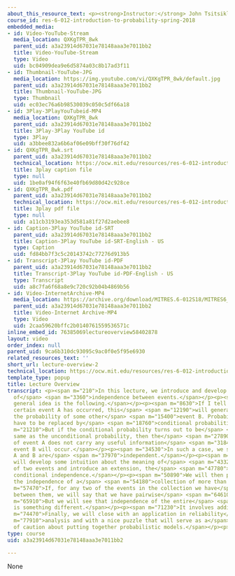```yaml
---
about_this_resource_text: <p><strong>Instructor:</strong> John Tsitsiklis</p>
course_id: res-6-012-introduction-to-probability-spring-2018
embedded_media:
- id: Video-YouTube-Stream
  media_location: QXKgTPR_8wk
  parent_uid: a3a23914d67031e78148aaa3e7011bb2
  title: Video-YouTube-Stream
  type: Video
  uid: bc04909dea9e6d5874a03c8b17ad3f11
- id: Thumbnail-YouTube-JPG
  media_location: https://img.youtube.com/vi/QXKgTPR_8wk/default.jpg
  parent_uid: a3a23914d67031e78148aaa3e7011bb2
  title: Thumbnail-YouTube-JPG
  type: Thumbnail
  uid: ec03ec76a6b98530039c050c5df66a18
- id: 3Play-3PlayYouTubeid-MP4
  media_location: QXKgTPR_8wk
  parent_uid: a3a23914d67031e78148aaa3e7011bb2
  title: 3Play-3Play YouTube id
  type: 3Play
  uid: a3bbee832a6b6af06e09bff30f76df42
- id: QXKgTPR_8wk.srt
  parent_uid: a3a23914d67031e78148aaa3e7011bb2
  technical_location: https://ocw.mit.edu/resources/res-6-012-introduction-to-probability-spring-2018/part-i-the-fundamentals/lecture-overview-2/QXKgTPR_8wk.srt
  title: 3play caption file
  type: null
  uid: 1be0af94f6f63e40fb69d80d42c928ce
- id: QXKgTPR_8wk.pdf
  parent_uid: a3a23914d67031e78148aaa3e7011bb2
  technical_location: https://ocw.mit.edu/resources/res-6-012-introduction-to-probability-spring-2018/part-i-the-fundamentals/lecture-overview-2/QXKgTPR_8wk.pdf
  title: 3play pdf file
  type: null
  uid: a11cb3193ea353d581a81f27d2aebee8
- id: Caption-3Play YouTube id-SRT
  parent_uid: a3a23914d67031e78148aaa3e7011bb2
  title: Caption-3Play YouTube id-SRT-English - US
  type: Caption
  uid: fd84bb7f3c5c20143742c77276d913b5
- id: Transcript-3Play YouTube id-PDF
  parent_uid: a3a23914d67031e78148aaa3e7011bb2
  title: Transcript-3Play YouTube id-PDF-English - US
  type: Transcript
  uid: a8c7fa6f68a8e9c720c92b04b4869b56
- id: Video-InternetArchive-MP4
  media_location: https://archive.org/download/MITRES.6-012S18/MITRES6_012S18_L03-01_300k.mp4
  parent_uid: a3a23914d67031e78148aaa3e7011bb2
  title: Video-Internet Archive-MP4
  type: Video
  uid: 2caa59620bffc2b0140761559536571c
inline_embed_id: 76385069lectureoverview58402878
layout: video
order_index: null
parent_uid: 9ca6b310dc93095c9ac0f0e5f95e6930
related_resources_text: ''
short_url: lecture-overview-2
technical_location: https://ocw.mit.edu/resources/res-6-012-introduction-to-probability-spring-2018/part-i-the-fundamentals/lecture-overview-2
template_type: popup
title: Lecture Overview
transcript: <p><span m="210">In this lecture, we introduce and develop the concept
  of</span> <span m="3360">independence between events.</span></p><p><span m="5940">The
  general idea is the following.</span></p><p><span m="8630">If I tell you that a
  certain event A has occurred, this</span> <span m="12190">will generally change
  the probability of some other</span> <span m="15400">event B. Probabilities will
  have to be replaced by</span> <span m="18760">conditional probabilities.</span></p><p><span
  m="21210">But if the conditional probability turns out to be</span> <span m="24170">the
  same as the unconditional probability, then the</span> <span m="27890">occurrence
  of event A does not carry any useful information</span> <span m="31840">on whether
  event B will occur.</span></p><p><span m="34530">In such a case, we say that events
  A and B are</span> <span m="37970">independent.</span></p><p><span m="40140">We
  will develop some intuition about the meaning of</span> <span m="43320">independence
  of two events and introduce an extension, the</span> <span m="47780">concept of
  conditional independence.</span></p><p><span m="50890">We will then proceed to define
  the independence of a</span> <span m="54180">collection of more than two events.</span></p><p><span
  m="57470">If, for any two of the events in the collection we have</span> <span m="60620">independence
  between them, we will say that we have pairwise</span> <span m="64610">independence.</span></p><p><span
  m="65910">But we will see that independence of the entire</span> <span m="68750">collection
  is something different.</span></p><p><span m="71230">It involves additional conditions.</span></p><p><span
  m="74470">Finally, we will close with an application in reliability</span> <span
  m="77910">analysis and with a nice puzzle that will serve as a</span> <span m="81650">word
  of caution about putting together probabilistic models.</span></p><p>&nbsp;</p>
type: course
uid: a3a23914d67031e78148aaa3e7011bb2

---
```

None